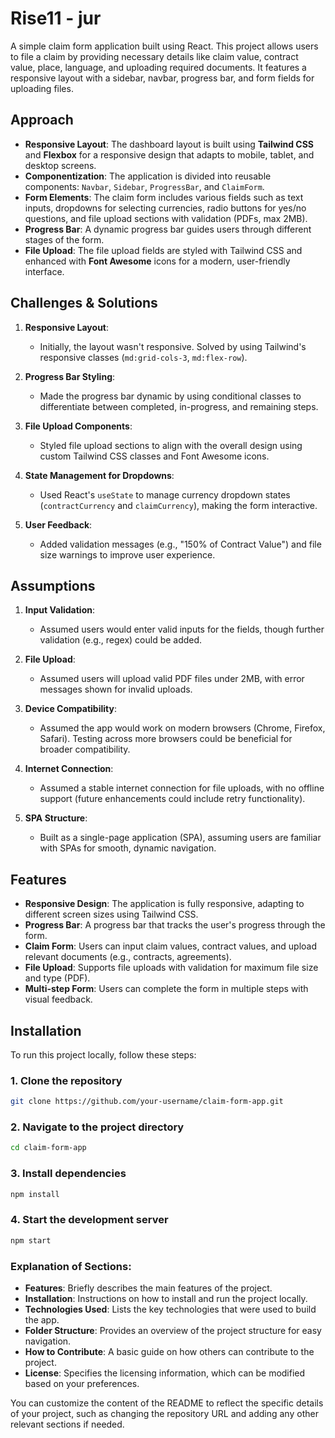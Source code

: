 # Rise11 - jur

A simple claim form application built using React. This project allows users to file a claim by providing necessary details like claim value, contract value, place, language, and uploading required documents. It features a responsive layout with a sidebar, navbar, progress bar, and form fields for uploading files.

## Approach

- **Responsive Layout**: The dashboard layout is built using **Tailwind CSS** and **Flexbox** for a responsive design that adapts to mobile, tablet, and desktop screens.
- **Componentization**: The application is divided into reusable components: `Navbar`, `Sidebar`, `ProgressBar`, and `ClaimForm`.
- **Form Elements**: The claim form includes various fields such as text inputs, dropdowns for selecting currencies, radio buttons for yes/no questions, and file upload sections with validation (PDFs, max 2MB).
- **Progress Bar**: A dynamic progress bar guides users through different stages of the form.
- **File Upload**: The file upload fields are styled with Tailwind CSS and enhanced with **Font Awesome** icons for a modern, user-friendly interface.

## Challenges & Solutions

1. **Responsive Layout**: 
   - Initially, the layout wasn't responsive. Solved by using Tailwind's responsive classes (`md:grid-cols-3`, `md:flex-row`).
  
2. **Progress Bar Styling**: 
   - Made the progress bar dynamic by using conditional classes to differentiate between completed, in-progress, and remaining steps.

3. **File Upload Components**: 
   - Styled file upload sections to align with the overall design using custom Tailwind CSS classes and Font Awesome icons.

4. **State Management for Dropdowns**: 
   - Used React's `useState` to manage currency dropdown states (`contractCurrency` and `claimCurrency`), making the form interactive.

5. **User Feedback**: 
   - Added validation messages (e.g., "150% of Contract Value") and file size warnings to improve user experience.

## Assumptions

1. **Input Validation**: 
   - Assumed users would enter valid inputs for the fields, though further validation (e.g., regex) could be added.
  
2. **File Upload**: 
   - Assumed users will upload valid PDF files under 2MB, with error messages shown for invalid uploads.

3. **Device Compatibility**: 
   - Assumed the app would work on modern browsers (Chrome, Firefox, Safari). Testing across more browsers could be beneficial for broader compatibility.

4. **Internet Connection**: 
   - Assumed a stable internet connection for file uploads, with no offline support (future enhancements could include retry functionality).

5. **SPA Structure**: 
   - Built as a single-page application (SPA), assuming users are familiar with SPAs for smooth, dynamic navigation.


## Features

- **Responsive Design**: The application is fully responsive, adapting to different screen sizes using Tailwind CSS.
- **Progress Bar**: A progress bar that tracks the user's progress through the form.
- **Claim Form**: Users can input claim values, contract values, and upload relevant documents (e.g., contracts, agreements).
- **File Upload**: Supports file uploads with validation for maximum file size and type (PDF).
- **Multi-step Form**: Users can complete the form in multiple steps with visual feedback.

## Installation

To run this project locally, follow these steps:

### 1. Clone the repository

```bash
git clone https://github.com/your-username/claim-form-app.git
```
### 2. Navigate to the project directory
```bash
cd claim-form-app
```
### 3. Install dependencies
```bash
npm install
```

### 4. Start the development server
```bash
npm start
```

### Explanation of Sections:
- **Features**: Briefly describes the main features of the project.
- **Installation**: Instructions on how to install and run the project locally.
- **Technologies Used**: Lists the key technologies that were used to build the app.
- **Folder Structure**: Provides an overview of the project structure for easy navigation.
- **How to Contribute**: A basic guide on how others can contribute to the project.
- **License**: Specifies the licensing information, which can be modified based on your preferences.

You can customize the content of the README to reflect the specific details of your project, such as changing the repository URL and adding any other relevant sections if needed.
